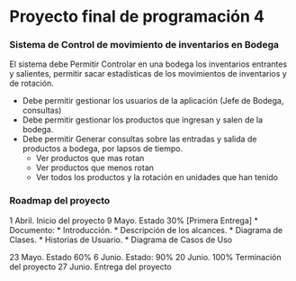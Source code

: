 # Proyecto final de programación 4

### Sistema de Control de movimiento de inventarios en Bodega

El sistema debe Permitir Controlar en una bodega los inventarios entrantes y salientes, permitir sacar estadísticas de los movimientos de inventarios y de rotación.

* Debe permitir gestionar los usuarios de la aplicación  (Jefe de Bodega, consultas)
* Debe permitir gestionar los productos que ingresan y salen de la bodega.
* Debe permitir Generar consultas sobre las entradas y salida de productos a bodega, por lapsos de tiempo.
	* Ver productos que mas rotan
	* Ver productos que menos rotan
	* Ver todos los productos y la rotación en unidades que han tenido
	
### Roadmap del proyecto 

1 Abril. Inicio del proyecto
9 Mayo. Estado 30% [Primera Entrega]
    * Documento:
      * Introducción.
      * Descripción de los alcances.
      * Diagrama de Clases.
      * Historias de Usuario.
      * Diagrama de Casos de Uso
	   
23 Mayo. Estado 60%
6 Junio. Estado: 90%
20 Junio. 100% Terminación del proyecto 
27 Junio. Entrega del proyecto

